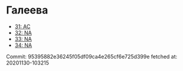 # Галеева
- [31: AC](31.md)
- [32: NA](32.md)
- [33: NA](33.md)
- [34: NA](34.md)

Commit: 95395882e36245f05df09ca4e265cf6e725d399e
 fetched at: 20201130-103215
